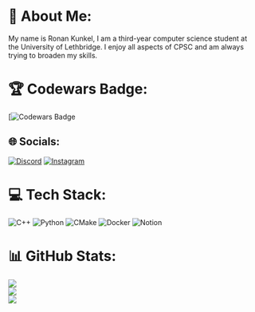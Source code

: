 # 💫 About Me:
My name is Ronan Kunkel, I am a third-year computer science student at the University of Lethbridge. I enjoy all aspects of CPSC and am always trying to broaden my skills.


# 🏆 Codewars Badge:
[![Codewars Badge](https://www.codewars.com/users/Roark_Firelord/badges/large)
## 🌐 Socials:
[![Discord](https://img.shields.io/badge/Discord-%237289DA.svg?logo=discord&logoColor=white)](https://discord.gg/roark_firelord) [![Instagram](https://img.shields.io/badge/Instagram-%23E4405F.svg?logo=Instagram&logoColor=white)](https://instagram.com/roark_firelord) 

# 💻 Tech Stack:
![C++](https://img.shields.io/badge/c++-%2300599C.svg?style=flat&logo=c%2B%2B&logoColor=white) ![Python](https://img.shields.io/badge/python-3670A0?style=flat&logo=python&logoColor=ffdd54) ![CMake](https://img.shields.io/badge/CMake-%23008FBA.svg?style=flat&logo=cmake&logoColor=white) ![Docker](https://img.shields.io/badge/docker-%230db7ed.svg?style=flat&logo=docker&logoColor=white) ![Notion](https://img.shields.io/badge/Notion-%23000000.svg?style=flat&logo=notion&logoColor=white)
# 📊 GitHub Stats:
![](https://github-readme-stats.vercel.app/api?username=RonanKunkel&theme=ayu-mirage&hide_border=false&include_all_commits=true&count_private=true)<br/>
![](https://github-readme-streak-stats.herokuapp.com/?user=RonanKunkel&theme=ayu-mirage&hide_border=false)<br/>
![](https://github-readme-stats.vercel.app/api/top-langs/?username=RonanKunkel&theme=ayu-mirage&hide_border=false&include_all_commits=true&count_private=true&layout=compact)


